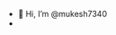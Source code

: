 - 👋 Hi, I’m @mukesh7340
-

<!---
mukesh7340/mukesh7340 is a ✨ special ✨ repository because its `README.md` (this file) appears on your GitHub profile.
You can click the Preview link to take a look at your changes.
--->

